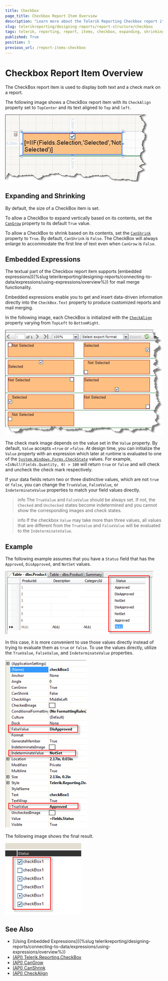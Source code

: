 ```yaml
---
title: Checkbox
page_title: Checkbox Report Item Overview
description: "Learn more about the Telerik Reporting Checkbox report item, how to expand and shrink it depending on its contents, and how to use embedded expressions."
slug: telerikreporting/designing-reports/report-structure/checkbox
tags: telerik, reporting, report, items, checkbox, expanding, shrinking, embedded, expressions
published: True
position: 3
previous_url: /report-items-checkbox
---
```


# Checkbox Report Item Overview

The CheckBox report item is used to display both text and a check mark on a report. 

The following image shows a CheckBox report item with its `CheckAlign` property set to `TopCenter` and its text aligned to `Top` and `left`. 

![A CheckBox report item set to top center and text to top left](images/checkboxitem1.jpg)

## Expanding and Shrinking

By default, the size of a CheckBox item is set. 

To allow a CheckBox to expand vertically based on its contents, set the [`CanGrow`](/reporting/api/Telerik.Reporting.TextItemBase#Telerik_Reporting_TextItemBase_CanGrow) property to its default `True` value. 

To allow a CheckBox to shrink based on its contents, set the [`CanShrink`](/reporting/api/Telerik.Reporting.TextItemBase#Telerik_Reporting_TextItemBase_CanShrink) property to `True`. By default, `CanShrink` is `False`. The CheckBox will always enlarge to accommodate the first line of text even when `CanGrow` is `False`. 

## Embedded Expressions

The textual part of the Checkbox report item supports [embedded expressions]({%slug telerikreporting/designing-reports/connecting-to-data/expressions/using-expressions/overview%}) for mail merge functionality. 

Embedded expressions enable you to get and insert data-driven information directly into the `CheckBox.Text` property to produce customized reports and mail merging. 

In the following image, each CheckBox is initialized with the [`CheckAlign`](/api/Telerik.Reporting.CheckBox#Telerik_Reporting_CheckBox_CheckAlign) property varying from `TopLeft` to `BottomRight`. 

![The effect of CheckAlign CheckBox property](images/checkboxitem2.jpg)

The check mark image depends on the value set in the `Value` property. By default, `Value` accepts `=true` or `=false`. At design time, you can initialize the `Value` property with an expression which later at runtime is evaluated to one of the [`System.Windows.Forms.CheckState`](https://learn.microsoft.com/en-us/dotnet/api/system.windows.forms.checkstate?view=windowsdesktop-6.0) values. For example, `=IsNull(Fields.Quantity, 0) > 100` will return `true` or `false` and will check and uncheck the check mark respectively. 

If your data fields return two or three distinctive values, which are not `true` or `false`, you can change the `TrueValue`, `FalseValue`, or `IndeterminateValue` properties to match your field values directly. 

>info The `TrueValue` and `FalseValue` should be always set. If not, the `Checked` and `Unchecked` states become indetermined and you cannot show the corresponding images and check states.

>info If the checkbox `Value` may take more than three values, all values that are different from the `TrueValue` and `FalseValue` will be evaluated to the `IndeterminateValue`.

## Example

The following example assumes that you have a `Status` field that has the `Approved`, `DisApproved`, and `NotSet` values.

![Status column from the database](images/checkboxEval1.png)

In this case, it is more convenient to use those values directly instead of trying to evaluate them as `true` or `false`. To use the values directly, utilize the `TrueValue`, `FalseValue`, and `IndeterminateValue` properties. 

![Using Status column string values directly in the CheckBox settings](images/checkboxEval2.png)

The following image shows the final result.

![The previewed report with different states of the status checkbox](images/CheckBoxEval3.png)

## See Also 

* [Using Embedded Expressions]({%slug telerikreporting/designing-reports/connecting-to-data/expressions/using-expressions/overview%})
* [(API) Telerik.Reporting.CheckBox](/api/Telerik.Reporting.CheckBox)
* [(API) CanGrow](/reporting/api/Telerik.Reporting.TextItemBase#Telerik_Reporting_TextItemBase_CanGrow)
* [(API) CanShrink](/reporting/api/Telerik.Reporting.TextItemBase#Telerik_Reporting_TextItemBase_CanShrink)
* [(API) CheckAlign](/api/Telerik.Reporting.CheckBox#Telerik_Reporting_CheckBox_CheckAlign)
